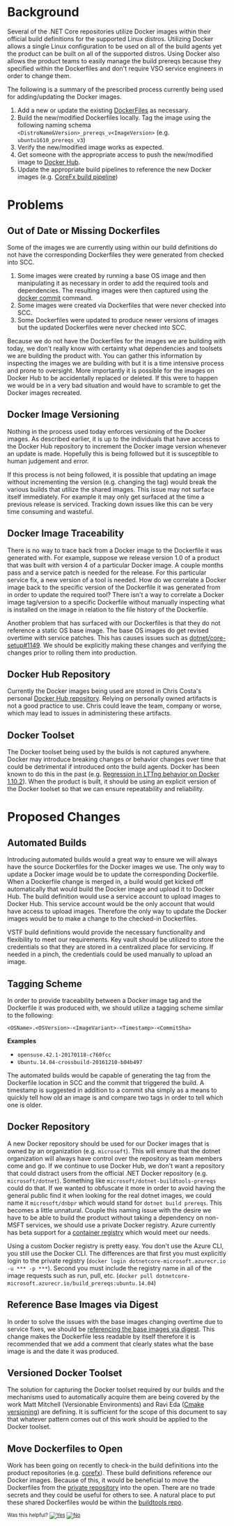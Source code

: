 # Background #
Several of the .NET Core repositories utilize Docker images within their official build definitions for the supported Linux distros.  Utilizing Docker allows a single Linux configuration to be used on all of the build agents yet the product can be built on all of the supported distros.  Using Docker also allows the product teams to easily manage the build prereqs because they specified within the Dockerfiles and don't require VSO service engineers in order to change them.

The following is a summary of the prescribed process currently being used for adding/updating the Docker images.

1. Add a new or update the existing [DockerFiles](https://devdiv.visualstudio.com/DevDiv/_git/DotNetCore?path=%2Fdockerfiles&version=GBmaster&_a=contents) as necessary.
2. Build the new/modified Dockerfiles locally.  Tag the image using the following naming schema `<DistroName&Version>_prereqs_v<ImageVersion>` (e.g. `ubuntu1610_prereqs_v3`)
3. Verify the new/modified image works as expected.
4. Get someone with the appropriate access to push the new/modified image to [Docker Hub](https://hub.docker.com/r/chcosta/dotnetcore/).
5. Update the appropriate build pipelines to reference the new Docker images (e.g. [CoreFx build pipeline](https://github.com/dotnet/corefx/blob/94780d59037393369d22def54466b2e13d81c435/buildpipeline/pipeline.json))

# Problems #

## Out of Date or Missing Dockerfiles ##
Some of the images we are currently using within our build definitions do not have the corresponding Dockerfiles they were generated from checked into SCC.  

1. Some images were created by running a base OS image and then manipulating it as necessary in order to add the required tools and dependencies.  The resulting images were then captured using the [docker commit](https://docs.docker.com/engine/reference/commandline/commit/) command.  
2. Some images were created via Dockerfiles that were never checked into SCC.
3. Some Dockerfiles were updated to produce newer versions of images but the updated Dockerfiles were never checked into SCC.

Because we do not have the Dockerfiles for the images we are building with today, we don't really know with certainty what dependencies and toolsets we are building the product with.  You can gather this information by inspecting the images we are building with but it is a time intensive process and prone to oversight.  More importantly it is possible for the images on Docker Hub to be accidentally replaced or deleted.  If this were to happen we would be in a very bad situation and would have to scramble to get the Docker images recreated.

## Docker Image Versioning ##
Nothing in the process used today enforces versioning of the Docker images.  As described earlier, it is up to the individuals that have access to the Docker Hub repository to increment the Docker image version whenever an update is made.  Hopefully this is being followed but it is susceptible to human judgement and error.

If this process is not being followed, it is possible that updating an image without incrementing the version (e.g. changing the tag) would break the various builds that utilize the shared images.  This issue may not surface itself immediately. For example it may only get surfaced at the time a previous release is serviced.  Tracking down issues like this can be very time consuming and wasteful.

## Docker Image Traceability ##
There is no way to trace back from a Docker image to the Dockerfile it was generated with.  For example, suppose we release version 1.0 of a product that was built with version 4 of a particular Docker image.  A couple months pass and a service patch is needed for the release.  For this particular service fix, a new version of a tool is needed.  How do we correlate a Docker image back to the specific version of the Dockerfile it was generated from in order to update the required tool?  There isn't a way to correlate a Docker image tag/version to a specific Dockerfile without manually inspecting what is installed on the image in relation to the file history of the Dockerfile.

Another problem that has surfaced with our Dockerfiles is that they do not reference a static OS base image.  The base OS images do get revised overtime with service patches.  This has causes issues such as [dotnet/core-setup#1149](https://github.com/dotnet/core-setup/pull/1149).  We should be explicitly making these changes and verifying the changes prior to rolling them into production.

## Docker Hub Repository ##
Currently the Docker images being used are stored in Chris Costa's personal [Docker Hub repository](https://hub.docker.com/r/chcosta/dotnetcore/).  Relying on personally owned artifacts is not a good practice to use.  Chris could leave the team, company or worse, which may lead to issues in administering these artifacts.

## Docker Toolset ##
The Docker toolset being used by the builds is not captured anywhere.  Docker may introduce breaking changes or behavior changes over time that could be detrimental if introduced onto the build agents.  Docker has been known to do this in the past (e.g. [Regression in LTTng behavior on Docker 1.10.2](https://github.com/docker/docker/issues/20818)).   When the product is built, it should be using an explicit version of the Docker toolset so that we can ensure repeatability and reliability.

# Proposed Changes #

## Automated Builds ##
Introducing automated builds would a great way to ensure we will always have the source Dockerfiles for the Docker images we use.  The only way to update a Docker image would be to update the corresponding Dockerfile.  When a Dockerfile change is merged in, a build would get kicked off automatically that would build the Docker image and upload it to Docker Hub.  The build definition would use a service account to upload images to Docker Hub.  This service account would be the only account that would have access to upload images.  Therefore the only way to update the Docker images would be to make a change to the checked-in Dockerfiles.

VSTF build definitions would provide the necessary functionality and flexibility to meet our requirements.  Key vault should be utilized to store the credentials so that they are stored in a centralized place for servicing.  If needed in a pinch, the credentials could be used manually to upload an image.  

## Tagging Scheme ##
In order to provide traceability between a Docker image tag and the Dockerfile it was produced with, we should utilize a tagging scheme similar to the following:

`<OSName>.<OSVersion>-<ImageVariant>-<Timestamp>-<CommitSha>`

**Examples**

- `opensuse.42.1-20170118-c760fcc`
- `Ubuntu.14.04-crossbuild-20161210-b04b497` 

The automated builds would be capable of generating the tag from the Dockerfile location in SCC and the commit that triggered the build.  A timestamp is suggested in addition to a commit sha simply as a means to quickly tell how old an image is and compare two tags in order to tell which one is older.

## Docker Repository ##
A new Docker repository should be used for our Docker images that is owned by an organization (e.g. `microsoft`).  This will ensure that the dotnet organization will always have control over the repository as team members come and go.  If we continue to use Docker Hub, we don't want a repository that could distract users from the official .NET Docker repository (e.g. `microsoft/dotnet`).  Something like `microsoft/dotnet-buildtools-prereqs` could do that. If we wanted to obfuscate it more in order to avoid having the general public find it when looking for the real dotnet images, we could name it `microsoft/dnbpr` which would stand for `dotnet build prereqs`.  This becomes a little unnatural.  Couple this naming issue with the desire we have to be able to build the product without taking a dependency on non-MSFT services, we should use a private Docker registry.  Azure currently has beta support for a [container registry](https://azure.microsoft.com/en-us/services/container-registry/) which would meet our needs.

Using a custom Docker registry is pretty easy. You don't use the Azure CLI, you still use the Docker CLI. The differences are that first you must explicitly login to the private registry (`docker login dotnetcore-microsoft.azurecr.io -u *** -p ***`). Second you must include the registry name in all of the image requests such as run, pull, etc. (`docker pull dotnetcore-microsoft.azurecr.io/build_prereqs:ubuntu.14.04`)

## Reference Base Images via Digest ##
In order to solve the issues with the base images changing overtime due to service fixes, we should be [referencing the base images via digest](https://docs.docker.com/engine/reference/builder/#/from).  This change makes the Dockerfile less readable by itself therefore it is recommended that we add a comment that clearly states what the base image is and the date it was produced.

## Versioned Docker Toolset ##
The solution for capturing the Docker toolset required by our builds and the mechanisms used to automatically acquire them are being covered by the work Matt Mitchell (Versionable Environments) and Ravi Eda ([Cmake versioning](https://github.com/dotnet/arcade/blob/main/Documentation/ProjectDocs/cmake-scenarios.md)) are defining.  It is sufficient for the scope of this document to say that whatever pattern comes out of this work should be applied to the Docker toolset.

## Move Dockerfiles to Open ##
Work has been going on recently to check-in the build definitions into the product repositories (e.g. [corefx](https://github.com/dotnet/corefx/tree/master/buildpipeline)).  These build definitions reference our Docker images.  Because of this, it would be beneficial to move the Dockerfiles from the [private repository](https://devdiv.visualstudio.com/DevDiv/_git/DotNetCore?path=%2Fdockerfiles&version=GBmaster&_a=contents) into the open.  There are no trade secrets and they could be useful for others to see.  A natural place to put these shared Dockerfiles would be within the [buildtools repo](https://github.com/dotnet/buildtools).



<!-- Begin Generated Content: Doc Feedback -->
<sub>Was this helpful? [![Yes](https://helix.dot.net/f/ip/5?p=Documentation%5CProjectDocs%5Cdocker-image-usage-improvements.md)](https://helix.dot.net/f/p/5?p=Documentation%5CProjectDocs%5Cdocker-image-usage-improvements.md) [![No](https://helix.dot.net/f/in)](https://helix.dot.net/f/n/5?p=Documentation%5CProjectDocs%5Cdocker-image-usage-improvements.md)</sub>
<!-- End Generated Content-->
